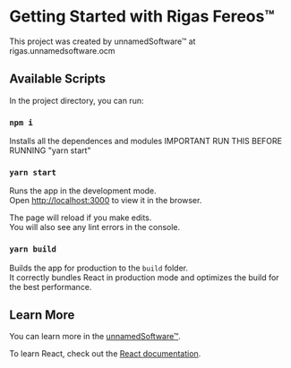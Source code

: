 # Getting Started with Rigas Fereos™

This project was created by unnamedSoftware™ at rigas.unnamedsoftware.ocm

## Available Scripts

In the project directory, you can run:

### `npm i `

Installs all the dependences and modules IMPORTANT RUN THIS BEFORE RUNNING "yarn start"

### `yarn start`

Runs the app in the development mode.\
Open [http://localhost:3000](http://localhost:3000) to view it in the browser.

The page will reload if you make edits.\
You will also see any lint errors in the console.


### `yarn build`

Builds the app for production to the `build` folder.\
It correctly bundles React in production mode and optimizes the build for the best performance.


## Learn More

You can learn more in the [unnamedSoftware™](https://unnamedsoftware.com).

To learn React, check out the [React documentation](https://reactjs.org/).
